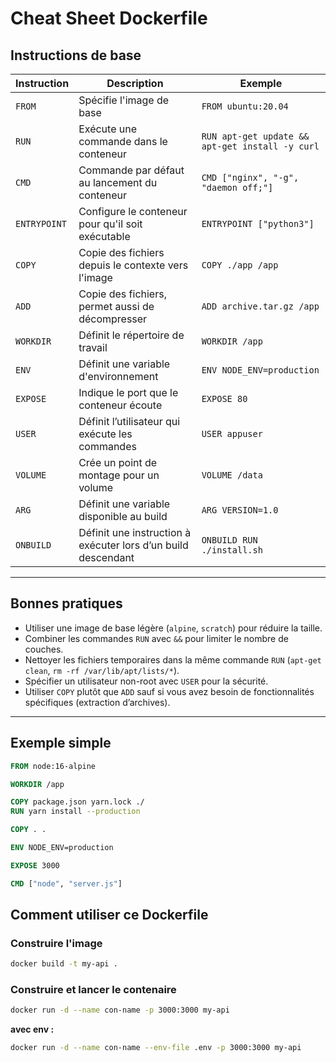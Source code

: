 # Cheat Sheet Dockerfile

## Instructions de base

| Instruction  | Description                                                   | Exemple                                         |
| ------------ | ------------------------------------------------------------- | ----------------------------------------------- |
| `FROM`       | Spécifie l'image de base                                      | `FROM ubuntu:20.04`                             |
| `RUN`        | Exécute une commande dans le conteneur                        | `RUN apt-get update && apt-get install -y curl` |
| `CMD`        | Commande par défaut au lancement du conteneur                 | `CMD ["nginx", "-g", "daemon off;"]`            |
| `ENTRYPOINT` | Configure le conteneur pour qu'il soit exécutable             | `ENTRYPOINT ["python3"]`                        |
| `COPY`       | Copie des fichiers depuis le contexte vers l'image            | `COPY ./app /app`                               |
| `ADD`        | Copie des fichiers, permet aussi de décompresser              | `ADD archive.tar.gz /app`                       |
| `WORKDIR`    | Définit le répertoire de travail                              | `WORKDIR /app`                                  |
| `ENV`        | Définit une variable d'environnement                          | `ENV NODE_ENV=production`                       |
| `EXPOSE`     | Indique le port que le conteneur écoute                       | `EXPOSE 80`                                     |
| `USER`       | Définit l’utilisateur qui exécute les commandes               | `USER appuser`                                  |
| `VOLUME`     | Crée un point de montage pour un volume                       | `VOLUME /data`                                  |
| `ARG`        | Définit une variable disponible au build                      | `ARG VERSION=1.0`                               |
| `ONBUILD`    | Définit une instruction à exécuter lors d’un build descendant | `ONBUILD RUN ./install.sh`                      |

---

## Bonnes pratiques

- Utiliser une image de base légère (`alpine`, `scratch`) pour réduire la taille.
- Combiner les commandes `RUN` avec `&&` pour limiter le nombre de couches.
- Nettoyer les fichiers temporaires dans la même commande `RUN` (`apt-get clean`, `rm -rf /var/lib/apt/lists/*`).
- Spécifier un utilisateur non-root avec `USER` pour la sécurité.
- Utiliser `COPY` plutôt que `ADD` sauf si vous avez besoin de fonctionnalités spécifiques (extraction d’archives).

---

## Exemple simple

```dockerfile
FROM node:16-alpine

WORKDIR /app

COPY package.json yarn.lock ./
RUN yarn install --production

COPY . .

ENV NODE_ENV=production

EXPOSE 3000

CMD ["node", "server.js"]
```

## Comment utiliser ce Dockerfile

### Construire l'image

```bash
docker build -t my-api .
```

### Construire et lancer le contenaire

```bash
docker run -d --name con-name -p 3000:3000 my-api
```

**avec env :**

```bash
docker run -d --name con-name --env-file .env -p 3000:3000 my-api
```
